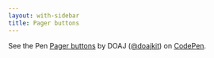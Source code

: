 ```yaml
---
layout: with-sidebar
title: Pager buttons
---
```


<p class="codepen" data-height="253" data-theme-id="dark" data-default-tab="result" data-user="doajkit" data-slug-hash="gOLRzXG" data-pen-title="Pager buttons">
  <span>See the Pen <a href="https://codepen.io/doajkit/pen/gOLRzXG">
  Pager buttons</a> by DOAJ (<a href="https://codepen.io/doajkit">@doajkit</a>)
  on <a href="https://codepen.io">CodePen</a>.</span>
</p>
<script async src="https://cpwebassets.codepen.io/assets/embed/ei.js"></script>
